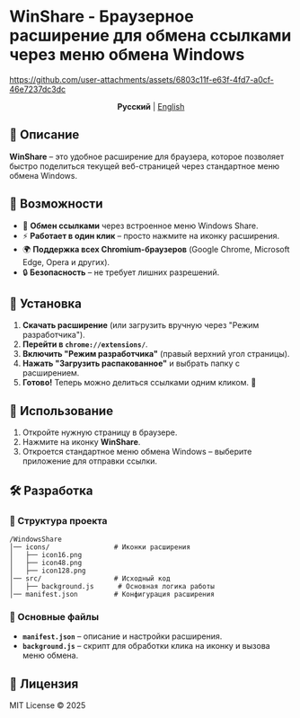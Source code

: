 # WinShare - Браузерное расширение для обмена ссылками через меню обмена Windows  

https://github.com/user-attachments/assets/6803c11f-e63f-4fd7-a0cf-46e7237dc3dc

<p align="center">
  <b>Русский</b> | <a href="README.md">English</a>
</p>


## 📌 Описание
**WinShare** – это удобное расширение для браузера, которое позволяет быстро поделиться текущей веб-страницей через стандартное меню обмена Windows.

## 🚀 Возможности
- 📎 **Обмен ссылками** через встроенное меню Windows Share.
- ⚡ **Работает в один клик** – просто нажмите на иконку расширения.
- 🌍 **Поддержка всех Chromium-браузеров** (Google Chrome, Microsoft Edge, Opera и других).
- 🔒 **Безопасность** – не требует лишних разрешений.

## 🔧 Установка
1. **Скачать расширение** (или загрузить вручную через "Режим разработчика").
2. **Перейти в `chrome://extensions/`**.
3. **Включить "Режим разработчика"** (правый верхний угол страницы).
4. **Нажать "Загрузить распакованное"** и выбрать папку с расширением.
5. **Готово!** Теперь можно делиться ссылками одним кликом. 🎉

## 🎯 Использование
1. Откройте нужную страницу в браузере.
2. Нажмите на иконку **WinShare**.
3. Откроется стандартное меню обмена Windows – выберите приложение для отправки ссылки.

## 🛠 Разработка
### 📂 Структура проекта
```
/WindowsShare
│── icons/                # Иконки расширения
│   ├── icon16.png
│   ├── icon48.png
│   ├── icon128.png
│── src/                  # Исходный код
│   ├── background.js      # Основная логика работы
│── manifest.json         # Конфигурация расширения
```
### 🔑 Основные файлы
- **`manifest.json`** – описание и настройки расширения.
- **`background.js`** – скрипт для обработки клика на иконку и вызова меню обмена.

## 📝 Лицензия
MIT License © 2025
